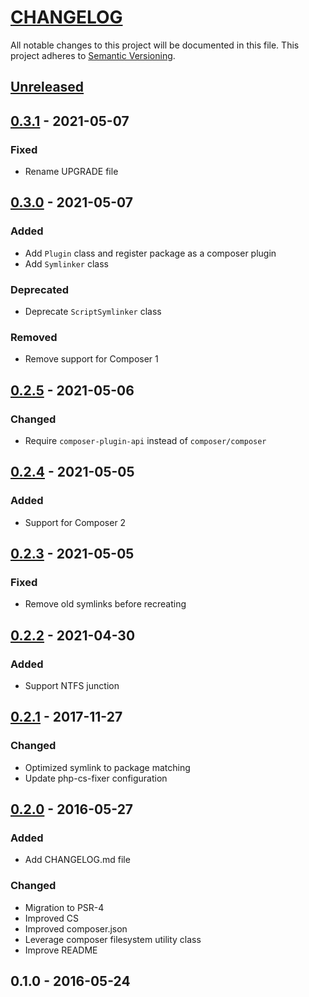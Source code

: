 # [CHANGELOG](http://keepachangelog.com/)
All notable changes to this project will be documented in this file.
This project adheres to [Semantic Versioning](http://semver.org/).

## [Unreleased]

## [0.3.1] - 2021-05-07

### Fixed
- Rename UPGRADE file

## [0.3.0] - 2021-05-07

### Added
- Add `Plugin` class and register package as a composer plugin
- Add `Symlinker` class

### Deprecated
- Deprecate `ScriptSymlinker` class

### Removed
- Remove support for Composer 1

## [0.2.5] - 2021-05-06

### Changed
- Require `composer-plugin-api` instead of `composer/composer`

## [0.2.4] - 2021-05-05

### Added
- Support for Composer 2

## [0.2.3] - 2021-05-05

### Fixed
- Remove old symlinks before recreating

## [0.2.2] - 2021-04-30

### Added
- Support NTFS junction

## [0.2.1] - 2017-11-27

### Changed
- Optimized symlink to package matching
- Update php-cs-fixer configuration

## [0.2.0] - 2016-05-27

### Added
- Add CHANGELOG.md file

### Changed
- Migration to PSR-4
- Improved CS
- Improved composer.json
- Leverage composer filesystem utility class
- Improve README

## 0.1.0 - 2016-05-24

[Unreleased]: https://github.com/ajgarlag/AjglComposerSymlinker/compare/0.3.1...master
[0.3.1]: https://github.com/ajgarlag/AjglComposerSymlinker/compare/0.3.0...0.3.1
[0.3.0]: https://github.com/ajgarlag/AjglComposerSymlinker/compare/0.2.5...0.3.0
[0.2.5]: https://github.com/ajgarlag/AjglComposerSymlinker/compare/0.2.4...0.2.5
[0.2.4]: https://github.com/ajgarlag/AjglComposerSymlinker/compare/0.2.3...0.2.4
[0.2.3]: https://github.com/ajgarlag/AjglComposerSymlinker/compare/0.2.2...0.2.3
[0.2.2]: https://github.com/ajgarlag/AjglComposerSymlinker/compare/0.2.1...0.2.2
[0.2.1]: https://github.com/ajgarlag/AjglComposerSymlinker/compare/0.2.0...0.2.1
[0.2.0]: https://github.com/ajgarlag/AjglComposerSymlinker/compare/0.1.0...0.2.0

